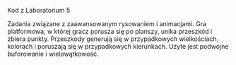 Kod z Laboratorium 5

Zadania związane z zaawansowanym rysowaniem i animacjami. Gra platformowa, w której gracz porusza się po planszy, unika przeszkód i zbiera punkty. Przeszkody generują się w przypadkowych wielkościach, kolorach i poruszają się w przypadkowych kierunkach. Użyte jest podwójne buforowanie i wielowątkowość.
